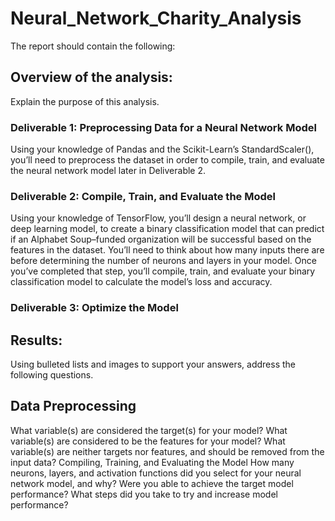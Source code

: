 # Neural_Network_Charity_Analysis

The report should contain the following:

## Overview of the analysis:
Explain the purpose of this analysis.

### Deliverable 1: Preprocessing Data for a Neural Network Model
Using your knowledge of Pandas and the Scikit-Learn’s StandardScaler(), you’ll need to preprocess the dataset in order to compile, train, and evaluate the neural network model later in Deliverable 2.

### Deliverable 2: Compile, Train, and Evaluate the Model
Using your knowledge of TensorFlow, you’ll design a neural network, or deep learning model, to create a binary classification model that can predict if an Alphabet Soup–funded organization will be successful based on the features in the dataset. You’ll need to think about how many inputs there are before determining the number of neurons and layers in your model. Once you’ve completed that step, you’ll compile, train, and evaluate your binary classification model to calculate the model’s loss and accuracy.

### Deliverable 3: Optimize the Model

## Results:
Using bulleted lists and images to support your answers, address the following questions.

## Data Preprocessing
What variable(s) are considered the target(s) for your model?
What variable(s) are considered to be the features for your model?
What variable(s) are neither targets nor features, and should be removed from the input data?
Compiling, Training, and Evaluating the Model
How many neurons, layers, and activation functions did you select for your neural network model, and why?
Were you able to achieve the target model performance?
What steps did you take to try and increase model performance?
